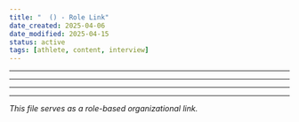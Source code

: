 ```yaml
---
title: "  () - Role Link"
date_created: 2025-04-06
date_modified: 2025-04-15
status: active
tags: [athlete, content, interview]
---
```


---

---

---

---


*This file serves as a role-based organizational link.*
